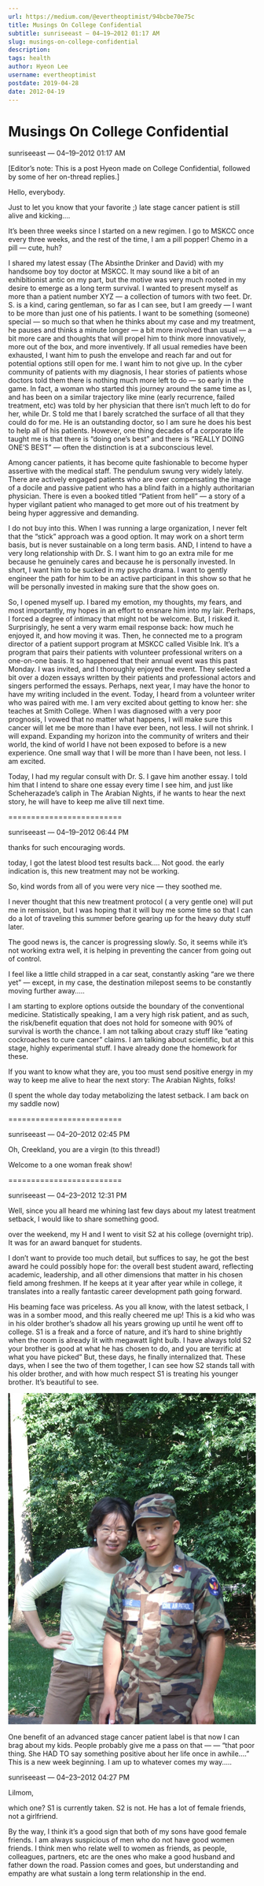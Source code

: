 ```yaml
---
url: https://medium.com/@evertheoptimist/94bcbe70e75c
title: Musings On College Confidential
subtitle: sunriseeast — 04–19–2012 01:17 AM
slug: musings-on-college-confidential
description: 
tags: health
author: Hyeon Lee
username: evertheoptimist
postdate: 2019-04-28
date: 2012-04-19
---
```


# Musings On College Confidential

sunriseeast — 04–19–2012 01:17 AM

[Editor’s note: This is a post Hyeon made on College Confidential, followed by some of her on-thread replies.]

Hello, everybody.

Just to let you know that your favorite ;) late stage cancer patient is still alive and kicking….

It’s been three weeks since I started on a new regimen. I go to MSKCC once every three weeks, and the rest of the time, I am a pill popper! Chemo in a pill — cute, huh?

I shared my latest essay (The Absinthe Drinker and David) with my handsome boy toy doctor at MSKCC. It may sound like a bit of an exhibitionist antic on my part, but the motive was very much rooted in my desire to emerge as a long term survival. I wanted to present myself as more than a patient number XYZ — a collection of tumors with two feet. Dr. S. is a kind, caring gentleman, so far as I can see, but I am greedy — I want to be more than just one of his patients. I want to be something (someone) special — so much so that when he thinks about my case and my treatment, he pauses and thinks a minute longer — a bit more involved than usual — a bit more care and thoughts that will propel him to think more innovatively, more out of the box, and more inventively. If all usual remedies have been exhausted, I want him to push the envelope and reach far and out for potential options still open for me. I want him to not give up. In the cyber community of patients with my diagnosis, I hear stories of patients whose doctors told them there is nothing much more left to do — so early in the game. In fact, a woman who started this journey around the same time as I, and has been on a similar trajectory like mine (early recurrence, failed treatment, etc) was told by her physician that there isn’t much left to do for her, while Dr. S told me that I barely scratched the surface of all that they could do for me. He is an outstanding doctor, so I am sure he does his best to help all of his patients. However, one thing decades of a corporate life taught me is that there is “doing one’s best” and there is “REALLY DOING ONE’S BEST” — often the distinction is at a subconscious level.

Among cancer patients, it has become quite fashionable to become hyper assertive with the medical staff. The pendulum swung very widely lately. There are actively engaged patients who are over compensating the image of a docile and passive patient who has a blind faith in a highly authoritarian physician. There is even a booked titled “Patient from hell” — a story of a hyper vigilant patient who managed to get more out of his treatment by being hyper aggressive and demanding.

I do not buy into this. When I was running a large organization, I never felt that the “stick” approach was a good option. It may work on a short term basis, but is never sustainable on a long term basis. AND, I intend to have a very long relationship with Dr. S. I want him to go an extra mile for me because he genuinely cares and because he is personally invested. In short, I want him to be sucked in my psycho drama. I want to gently engineer the path for him to be an active participant in this show so that he will be personally invested in making sure that the show goes on.

So, I opened myself up. I bared my emotion, my thoughts, my fears, and most importantly, my hopes in an effort to ensnare him into my lair. Perhaps, I forced a degree of intimacy that might not be welcome. But, I risked it. Surprisingly, he sent a very warm email response back: how much he enjoyed it, and how moving it was. Then, he connected me to a program director of a patient support program at MSKCC called Visible Ink. It’s a program that pairs their patients with volunteer professional writers on a one-on-one basis. It so happened that their annual event was this past Monday. I was invited, and I thoroughly enjoyed the event. They selected a bit over a dozen essays written by their patients and professional actors and singers performed the essays. Perhaps, next year, I may have the honor to have my writing included in the event. Today, I heard from a volunteer writer who was paired with me. I am very excited about getting to know her: she teaches at Smith College. When I was diagnosed with a very poor prognosis, I vowed that no matter what happens, I will make sure this cancer will let me be more than I have ever been, not less. I will not shrink. I will expand. Expanding my horizon into the community of writers and their world, the kind of world I have not been exposed to before is a new experience. One small way that I will be more than I have been, not less. I am excited.

Today, I had my regular consult with Dr. S. I gave him another essay. I told him that I intend to share one essay every time I see him, and just like Scheherazade’s caliph in The Arabian Nights, if he wants to hear the next story, he will have to keep me alive till next time.

=========================

sunriseeast — 04–19–2012 06:44 PM

thanks for such encouraging words.

today, I got the latest blood test results back…. Not good. the early indication is, this new treatment may not be working.

So, kind words from all of you were very nice — they soothed me.

I never thought that this new treatment protocol ( a very gentle one) will put me in remission, but I was hoping that it will buy me some time so that I can do a lot of traveling this summer before gearing up for the heavy duty stuff later.

The good news is, the cancer is progressing slowly. So, it seems while it’s not working extra well, it is helping in preventing the cancer from going out of control.

I feel like a little child strapped in a car seat, constantly asking “are we there yet” — except, in my case, the destination milepost seems to be constantly moving further away…..

I am starting to explore options outside the boundary of the conventional medicine. Statistically speaking, I am a very high risk patient, and as such, the risk/benefit equation that does not hold for someone with 90% of survival is worth the chance. I am not talking about crazy stuff like “eating cockroaches to cure cancer” claims. I am talking about scientific, but at this stage, highly experimental stuff. I have already done the homework for these.

If you want to know what they are, you too must send positive energy in my way to keep me alive to hear the next story: The Arabian Nights, folks!

(I spent the whole day today metabolizing the latest setback. I am back on my saddle now)

=========================

sunriseeast — 04–20–2012 02:45 PM

Oh, Creekland, you are a virgin (to this thread!)

Welcome to a one woman freak show!

=========================

sunriseeast — 04–23–2012 12:31 PM

Well, since you all heard me whining last few days about my latest treatment setback, I would like to share something good.

over the weekend, my H and I went to visit S2 at his college (overnight trip). It was for an award banquet for students.

I don’t want to provide too much detail, but suffices to say, he got the best award he could possibly hope for: the overall best student award, reflecting academic, leadership, and all other dimensions that matter in his chosen field among freshmen. If he keeps at it year after year while in college, it translates into a really fantastic career development path going forward.

His beaming face was priceless. As you all know, with the latest setback, I was in a somber mood, and this really cheered me up! This is a kid who was in his older brother’s shadow all his years growing up until he went off to college. S1 is a freak and a force of nature, and it’s hard to shine brightly when the room is already lit with megawatt light bulb. I have always told S2 your brother is good at what he has chosen to do, and you are terrific at what you have picked” But, these days, he finally internalized that. These days, when I see the two of them together, I can see how S2 stands tall with his older brother, and with how much respect S1 is treating his younger brother. It’s beautiful to see.

![With Jon in high school wearing his CAP uniform](./assets/1*f2-XPsXOSCoyYbkr_o448g.png)

One benefit of an advanced stage cancer patient label is that now I can brag about my kids. People probably give me a pass on that — — “that poor thing. She HAD TO say something positive about her life once in awhile….” This is a new week beginning. I am up to whatever comes my way…..

sunriseeast — 04–23–2012 04:27 PM

Lilmom,

which one? S1 is currently taken. S2 is not. He has a lot of female friends, not a girlfriend.

By the way, I think it’s a good sign that both of my sons have good female friends. I am always suspicious of men who do not have good women friends. I think men who relate well to women as friends, as people, colleagues, partners, etc are the ones who make a good husband and father down the road. Passion comes and goes, but understanding and empathy are what sustain a long term relationship in the end.


